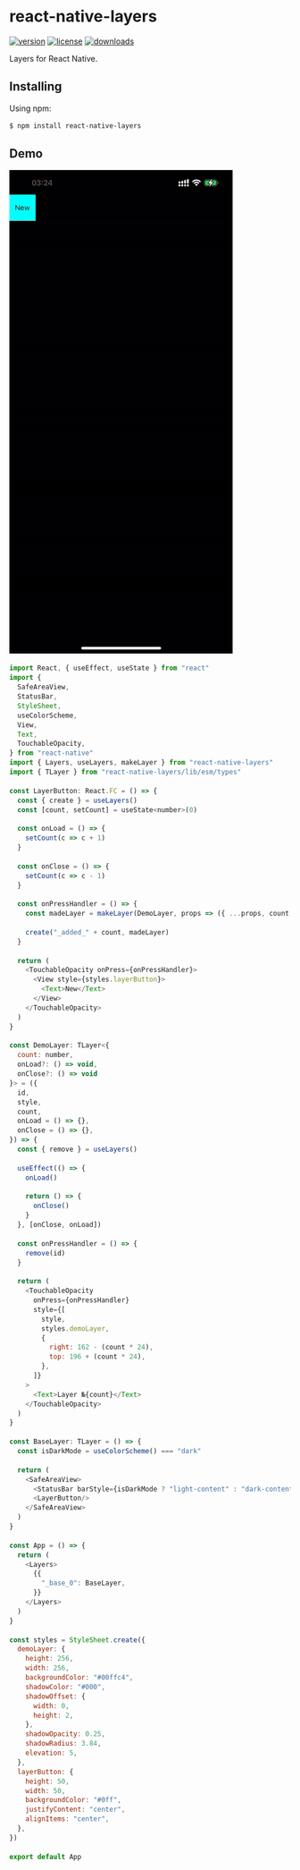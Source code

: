 # react-native-layers
[![version](https://img.shields.io/npm/v/react-native-layers.svg?style=flat-square&logo=npm)](https://npmjs.com/package/react-native-layers)
[![license](https://img.shields.io/npm/l/react-native-layers.svg?style=flat-square&logo=npm)](https://npmjs.com/package/react-native-layers)
[![downloads](https://img.shields.io/npm/dm/react-native-layers.svg?style=flat-square&logo=npm)](https://npmjs.com/package/react-native-layers)

Layers for React Native.

## Installing
Using npm:
```bash
$ npm install react-native-layers
```

## Demo
![Demo](./demo/video.gif)
```javascript
import React, { useEffect, useState } from "react"
import {
  SafeAreaView,
  StatusBar,
  StyleSheet,
  useColorScheme,
  View,
  Text,
  TouchableOpacity,
} from "react-native"
import { Layers, useLayers, makeLayer } from "react-native-layers"
import { TLayer } from "react-native-layers/lib/esm/types"

const LayerButton: React.FC = () => {
  const { create } = useLayers()
  const [count, setCount] = useState<number>(0)

  const onLoad = () => {
    setCount(c => c + 1)
  }

  const onClose = () => {
    setCount(c => c - 1)
  }

  const onPressHandler = () => {
    const madeLayer = makeLayer(DemoLayer, props => ({ ...props, count, onLoad, onClose }))

    create("_added_" + count, madeLayer)
  }

  return (
    <TouchableOpacity onPress={onPressHandler}>
      <View style={styles.layerButton}>
        <Text>New</Text>
      </View>
    </TouchableOpacity>
  )
}

const DemoLayer: TLayer<{
  count: number,
  onLoad?: () => void,
  onClose?: () => void
}> = ({
  id,
  style,
  count,
  onLoad = () => {},
  onClose = () => {},
}) => {
  const { remove } = useLayers()

  useEffect(() => {
    onLoad()

    return () => {
      onClose()
    }
  }, [onClose, onLoad])

  const onPressHandler = () => {
    remove(id)
  }

  return (
    <TouchableOpacity
      onPress={onPressHandler}
      style={[
        style,
        styles.demoLayer,
        {
          right: 162 - (count * 24),
          top: 196 + (count * 24),
        },
      ]}
    >
      <Text>Layer №{count}</Text>
    </TouchableOpacity>
  )
}

const BaseLayer: TLayer = () => {
  const isDarkMode = useColorScheme() === "dark"

  return (
    <SafeAreaView>
      <StatusBar barStyle={isDarkMode ? "light-content" : "dark-content"}/>
      <LayerButton/>
    </SafeAreaView>
  )
}

const App = () => {
  return (
    <Layers>
      {{
        "_base_0": BaseLayer,
      }}
    </Layers>
  )
}

const styles = StyleSheet.create({
  demoLayer: {
    height: 256,
    width: 256,
    backgroundColor: "#00ffc4",
    shadowColor: "#000",
    shadowOffset: {
      width: 0,
      height: 2,
    },
    shadowOpacity: 0.25,
    shadowRadius: 3.84,
    elevation: 5,
  },
  layerButton: {
    height: 50,
    width: 50,
    backgroundColor: "#0ff",
    justifyContent: "center",
    alignItems: "center",
  },
})

export default App
```
